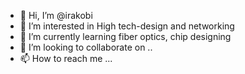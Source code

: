 - 👋 Hi, I’m @irakobi
- 👀 I’m interested in High tech-design and networking
- 🌱 I’m currently learning fiber optics, chip designing
- 💞️ I’m looking to collaborate on ..
- 📫 How to reach me ...

<!---
irakobi/irakobi is a ✨ special ✨ repository because its `README.md` (this file) appears on your GitHub profile.
You can click the Preview link to take a look at your changes.
--->
